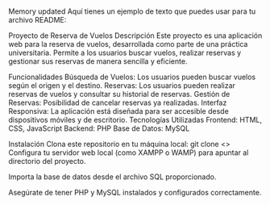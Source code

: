 # 
Memory updated
Aquí tienes un ejemplo de texto que puedes usar para tu archivo README:

Proyecto de Reserva de Vuelos
Descripción
Este proyecto es una aplicación web para la reserva de vuelos, desarrollada como parte de una práctica universitaria. Permite a los usuarios buscar vuelos, realizar reservas y gestionar sus reservas de manera sencilla y eficiente.

Funcionalidades
Búsqueda de Vuelos: Los usuarios pueden buscar vuelos según el origen y el destino.
Reservas: Los usuarios pueden realizar reservas de vuelos y consultar su historial de reservas.
Gestión de Reservas: Posibilidad de cancelar reservas ya realizadas.
Interfaz Responsiva: La aplicación está diseñada para ser accesible desde dispositivos móviles y de escritorio.
Tecnologías Utilizadas
Frontend: HTML, CSS, JavaScript
Backend: PHP
Base de Datos: MySQL

Instalación
Clona este repositorio en tu máquina local:
git clone <>
Configura tu servidor web local (como XAMPP o WAMP) para apuntar al directorio del proyecto.

Importa la base de datos desde el archivo SQL proporcionado.

Asegúrate de tener PHP y MySQL instalados y configurados correctamente.
